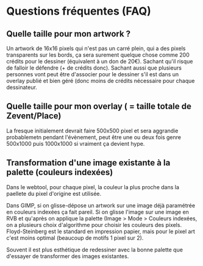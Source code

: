 # Questions fréquentes (FAQ)

## Quelle taille pour mon artwork ?

Un artwork de 16x16 pixels qui n'est pas un carré plein, qui a des pixels transparents sur les bords, ça sera surement quelque chose comme 200 crédits pour le dessiner (équivalent à un don de 20€). Sachant qu'il risque de falloir le défendre (+ de crédits donc). Sachant aussi que plusieurs personnes vont peut être d'associer pour le dessiner s'il est dans un overlay publié et bien géré (donc moins de crédits nécessaire pour chaque dessinateur.

## Quelle taille pour mon overlay ( = taille totale de Zevent/Place)

La fresque initialement devrait faire 500x500 pixel et sera aggrandie probablemetn pendant l'évènement, peut être une ou deux fois genre 500x1000 puis 1000x1000 si vraiment ça devient hype.

## Transformation d'une image existante à la palette (couleurs indexées)

Dans le webtool, pour chaque pixel, la couleur la plus proche dans la paellete du pixel d'origine est utilisée.

Dans GIMP, si on glisse-dépose un artwork sur une image déjà paramétrée en couleurs indexées ça fait pareil. Si on glisse l'image sur une image en RVB et qu'après on applique la palette (Image > Mode > Couleurs indexées, on a plusieurs choix d'algorithme pour choisir les couleurs des pixels. Floyd-Steinberg est le standard en impression papier, mais pour le pixel art c'est moins optimal (beaucoup de motifs 1 pixel sur 2).

Souvent il est plus esthétique de redessiner avec la bonne palette que d'essayer de transformer des images existantes. 
